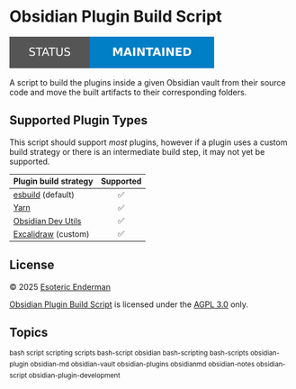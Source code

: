 # Obsidian Plugin Build Script

[![Project status: maintained][status]][root]

A script to build the plugins inside a given Obsidian vault from their source code and move the built artifacts to their corresponding folders.

## Supported Plugin Types

This script should support *most* plugins, however if a plugin uses a custom build strategy or there is an intermediate build step, it may not yet be supported.

| Plugin build strategy             | Supported |
|-----------------------------------|:---------:|
| [esbuild][esbuild] (default)      | ✅         |
| [Yarn][yarn]                      | ✅         |
| [Obsidian Dev Utils][dev-utils]   | ✅         |
| [Excalidraw][excalidraw] (custom) | ✅         |

## License

&copy; 2025 [Esoteric Enderman][author-website]

[Obsidian Plugin Build Script][root] is licensed under the [AGPL 3.0][license] only.

## Topics

<sup>bash script scripting scripts bash-script obsidian bash-scripting bash-scripts obsidian-plugin obsidian-md obsidian-vault obsidian-plugins obsidianmd obsidian-notes obsidian-script obsidian-plugin-development</sup>

<!-- Link aliases -->

[root]: /

[author-website]: https://enderman.dev

[status]: ./assets/images/badges/status.svg

<!-- References -->

[esbuild]: https://esbuild.github.io/
[yarn]: https://github.com/yarnpkg/berry
[dev-utils]: https://github.com/mnaoumov/obsidian-dev-utils
[excalidraw]: https://github.com/zsviczian/obsidian-excalidraw-plugin

<!-- Files -->

[license]: ../LICENSE
